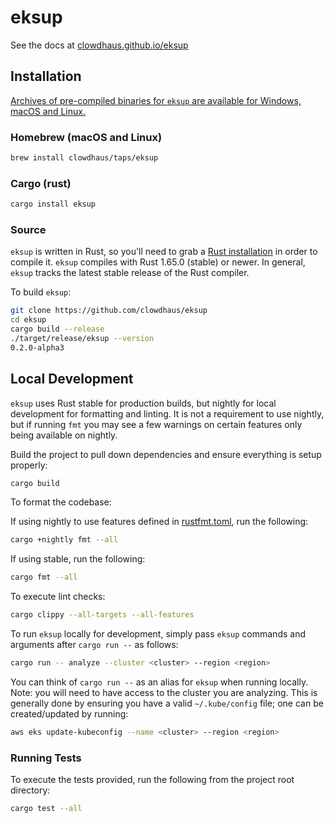 # eksup

See the docs at [clowdhaus.github.io/eksup](https://clowdhaus.github.io/eksup/)

## Installation

[Archives of pre-compiled binaries for `eksup` are available for Windows, macOS and Linux.](https://github.com/clowdhaus/eksup/releases)

### Homebrew (macOS and Linux)

```sh
brew install clowdhaus/taps/eksup
```

### Cargo (rust)

```sh
cargo install eksup
```

### Source

`eksup` is written in Rust, so you'll need to grab a [Rust installation](https://www.rust-lang.org/) in order to compile it.
`eksup` compiles with Rust 1.65.0 (stable) or newer. In general, `eksup` tracks the latest stable release of the Rust compiler.

To build `eksup`:

```sh
git clone https://github.com/clowdhaus/eksup
cd eksup
cargo build --release
./target/release/eksup --version
0.2.0-alpha3
```

## Local Development

`eksup` uses Rust stable for production builds, but nightly for local development for formatting and linting. It is not a requirement to use nightly, but if running `fmt` you may see a few warnings on certain features only being available on nightly.

Build the project to pull down dependencies and ensure everything is setup properly:

```sh
cargo build
```

To format the codebase:

If using nightly to use features defined in [rustfmt.toml](rustfmt.toml), run the following:

```sh
cargo +nightly fmt --all
```

If using stable, run the following:

```sh
cargo fmt --all
```

To execute lint checks:

```sh
cargo clippy --all-targets --all-features
```

To run `eksup` locally for development, simply pass `eksup` commands and arguments after `cargo run --` as follows:

```sh
cargo run -- analyze --cluster <cluster> --region <region>
```

You can think of `cargo run --` as an alias for `eksup` when running locally.
Note: you will need to have access to the cluster you are analyzing. This is generally done by ensuring you have a valid `~/.kube/config` file; one can be created/updated by running:

```sh
aws eks update-kubeconfig --name <cluster> --region <region>
```

### Running Tests

To execute the tests provided, run the following from the project root directory:

```sh
cargo test --all
```
